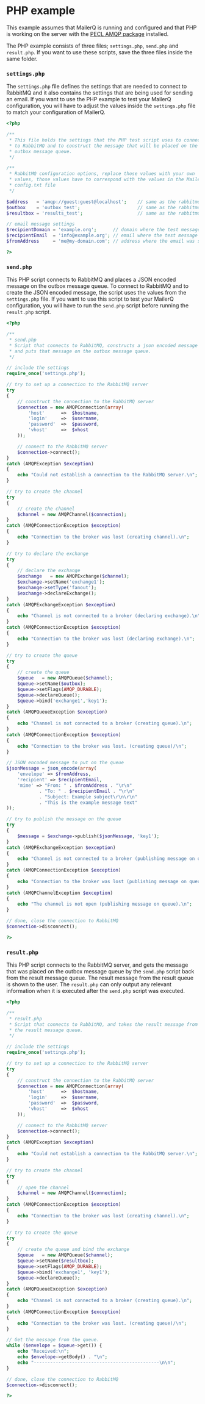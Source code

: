 # PHP example

This example assumes that MailerQ is running and configured and that PHP 
is working on the server with the [PECL AMQP package](http://pecl.php.net/package/amqp) 
installed.

The PHP example consists of three files; `settings.php`, `send.php` and `result.php`. 
If you want to use these scripts, save the three files inside the same folder.

### `settings.php`

The `settings.php` file defines the settings that are needed to connect to 
RabbitMQ and it also contains the settings that are being used for sending 
an email. If you want to use the PHP example to test your MailerQ configuration, 
you will have to adjust the values inside the `settings.php` file to match your 
configuration of MailerQ.

```php
<?php

/**
 * This file holds the settings that the PHP test script uses to connect
 * to RabbitMQ and to construct the message that will be placed on the
 * outbox message queue. 
 */

/**
 * RabbitMQ configuration options, replace those values with your own
 * values, those values have to correspond with the values in the MailerQ
 * config.txt file  
 */

$address   = 'amqp://guest:guest@localhost';    // same as the rabbitmq-address option in the config file
$outbox    = 'outbox_test';                     // same as the rabbitmq-outbox option in the config file
$resultbox = 'results_test';                    // same as the rabbitmq-results option in the config file

// email message settings
$recipientDomain = 'example.org';      // domain where the test message should be delivered
$recipientEmail  = 'info@example.org'; // email where the test message should be delivered
$fromAddress     = 'me@my-domain.com'; // address where the email was sent from

?>

```

### `send.php`

This PHP script connects to RabbitMQ and places a JSON encoded message on 
the outbox message queue. To connect to RabbitMQ and to create the JSON encoded 
message, the script uses the values from the `settings.php` file. If you want 
to use this script to test your MailerQ configuration, you will have to run 
the `send.php` script before running the `result.php` script.

<!-- TODO: this is not MailerQ 4.0-ready! -->
```php
<?php

/**
 * send.php
 * Script that connects to RabbitMQ, constructs a json encoded message
 * and puts that message on the outbox message queue.  
 */

// include the settings
require_once('settings.php');

// try to set up a connection to the RabbitMQ server
try
{
    // construct the connection to the RabbitMQ server
    $connection = new AMQPConnection(array(
        'host'      =>  $hostname,
        'login'     =>  $username,
        'password'  =>  $password,
        'vhost'     =>  $vhost
    ));

    // connect to the RabbitMQ server
    $connection->connect();
}
catch (AMQPException $exception)
{
    echo "Could not establish a connection to the RabbitMQ server.\n";
}

// try to create the channel
try
{
    // create the channel
    $channel = new AMQPChannel($connection);
}
catch (AMQPConnectionException $exception)
{
    echo "Connection to the broker was lost (creating channel).\n";
}

// try to declare the exchange
try
{
    // declare the exchange
    $exchange   = new AMQPExchange($channel);
    $exchange->setName('exchange1');
    $exchange->setType('fanout');
    $exchange->declareExchange();
}
catch (AMQPExchangeException $exception)
{
    echo "Channel is not connected to a broker (declaring exchange).\n";
}
catch (AMQPConnectionException $exception)
{
    echo "Connection to the broker was lost (declaring exchange).\n";
}

// try to create the queue
try
{
    // create the queue
    $queue   = new AMQPQueue($channel);
    $queue->setName($outbox);
    $queue->setFlags(AMQP_DURABLE);
    $queue->declareQueue();
    $queue->bind('exchange1','key1');
}
catch (AMQPQueueException $exception)
{
    echo "Channel is not connected to a broker (creating queue).\n";
}
catch (AMQPConnectionException $exception)
{
    echo "Connection to the broker was lost. (creating queue)/\n";
}

// JSON encoded message to put on the queue
$jsonMessage = json_encode(array(
    'envelope' => $fromAddress,
    'recipient' => $recipientEmail,
    'mime' => "From: " . $fromAddress . "\r\n"
            . "To: " . $recipientEmail . "\r\n"
            . "Subject: Example subject\r\n\r\n"
            . "This is the example message text"
));

// try to publish the message on the queue
try
{
    $message = $exchange->publish($jsonMessage, 'key1');
}
catch (AMQPExchangeException $exception)
{
    echo "Channel is not connected to a broker (publishing message on queue).\n";
}
catch (AMQPConnectionException $exception)
{
    echo "Connection to the broker was lost (publishing message on queue).\n";
}
catch (AMQPChannelException $exception)
{
    echo "The channel is not open (publishing message on queue).\n";
}

// done, close the connection to RabbitMQ
$connection->disconnect();

?>

```

### `result.php`

This PHP script connects to the RabbitMQ server, and gets the message that was 
placed on the outbox message queue by the `send.php` script back from the result 
message queue. The result message from the result queue is shown to the user. 
The `result.php` can only output any relevant information when it is executed after 
the `send.php` script was executed.

<!-- TODO: this is not MailerQ 4.0-ready! -->
```php
<?php

/**
 * result.php
 * Script that connects to RabbitMQ, and takes the result message from
 * the result message queue.  
 */

// include the settings
require_once('settings.php');

// try to set up a connection to the RabbitMQ server
try
{
    // construct the connection to the RabbitMQ server
    $connection = new AMQPConnection(array(
        'host'      =>  $hostname,
        'login'     =>  $username,
        'password'  =>  $password,
        'vhost'     =>  $vhost
    ));

    // connect to the RabbitMQ server
    $connection->connect();
}
catch (AMQPException $exception)
{
    echo "Could not establish a connection to the RabbitMQ server.\n";
}

// try to create the channel
try
{
    // open the channel
    $channel = new AMQPChannel($connection);
}
catch (AMQPConnectionException $exception)
{
    echo "Connection to the broker was lost (creating channel).\n";
}

// try to create the queue
try
{
    // create the queue and bind the exchange
    $queue   = new AMQPQueue($channel);
    $queue->setName($resultbox);
    $queue->setFlags(AMQP_DURABLE);
    $queue->bind('exchange1', 'key1');
    $queue->declareQueue();
}
catch (AMQPQueueException $exception)
{
    echo "Channel is not connected to a broker (creating queue).\n";
}
catch (AMQPConnectionException $exception)
{
    echo "Connection to the broker was lost. (creating queue)/\n";
}

// Get the message from the queue. 
while ($envelope = $queue->get()) {
    echo "Received:\n";
    echo $envelope->getBody() . "\n";
    echo "----------------------------------------------\n\n";
}

// done, close the connection to RabbitMQ
$connection->disconnect();

?>    

```
